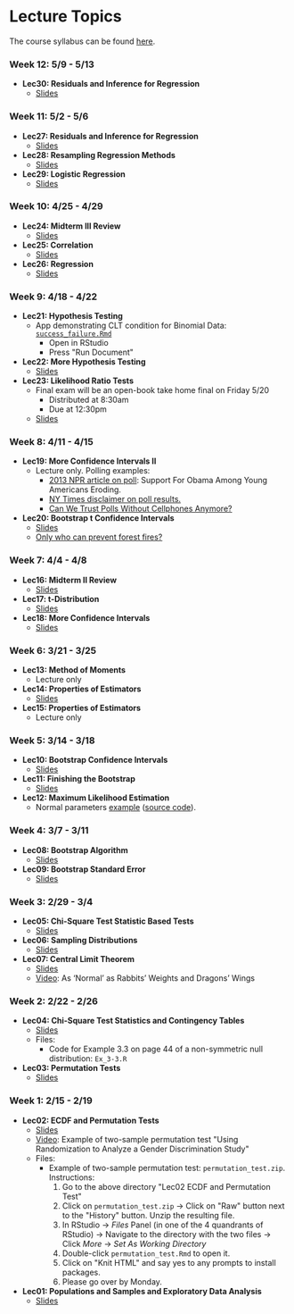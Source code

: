 # Lecture Topics

The course syllabus can be found [here](http://rudeboybert.github.io/pages/teaching/courses/MATH311/2016-02.html).





### Week 12: 5/9 - 5/13

* **Lec30: Residuals and Inference for Regression**
    + <a href="http://htmlpreview.github.io/?https://raw.githubusercontent.com/Middlebury-Theory-of-Statistics/Topics/master/Lec30%20Bayesian%20Statistics/Lec30.html" target="_blank">Slides</a>
















### Week 11: 5/2 - 5/6

* **Lec27: Residuals and Inference for Regression**
    + <a href="http://htmlpreview.github.io/?https://raw.githubusercontent.com/Middlebury-Theory-of-Statistics/Topics/master/Lec27%20Residuals%20and%20Inference%20for%20Regression/Lec27.html" target="_blank">Slides</a>
* **Lec28: Resampling Regression Methods**
    + <a href="http://htmlpreview.github.io/?https://raw.githubusercontent.com/Middlebury-Theory-of-Statistics/Topics/master/Lec28%20Resampling%20Regression%20Methods/Lec28.html" target="_blank">Slides</a>
* **Lec29: Logistic Regression**
    + <a href="http://htmlpreview.github.io/?https://raw.githubusercontent.com/Middlebury-Theory-of-Statistics/Topics/master/Lec29%20Logistic%20Regression/Lec29.html" target="_blank">Slides</a>










### Week 10: 4/25 - 4/29

* **Lec24: Midterm III Review**
    + <a href="http://htmlpreview.github.io/?https://raw.githubusercontent.com/Middlebury-Theory-of-Statistics/Topics/master/Lec24%20Midterm%20III%20Review/Lec24.html" target="_blank">Slides</a>
* **Lec25: Correlation**
    + <a href="http://htmlpreview.github.io/?https://raw.githubusercontent.com/Middlebury-Theory-of-Statistics/Topics/master/Lec25%20Correlation/Lec25.html" target="_blank">Slides</a>
* **Lec26: Regression**
    + <a href="http://htmlpreview.github.io/?https://raw.githubusercontent.com/Middlebury-Theory-of-Statistics/Topics/master/Lec26%20Regression/Lec26.html" target="_blank">Slides</a>





### Week 9: 4/18 - 4/22

* **Lec21: Hypothesis Testing**
    + App demonstrating CLT condition for Binomial Data: [`success_failure.Rmd`](https://raw.githubusercontent.com/Middlebury-Theory-of-Statistics/Topics/master/Lec21%20Hypothesis%20Testing/success_failure.Rmd)
        + Open in RStudio
        + Press "Run Document"
* **Lec22: More Hypothesis Testing**
    + <a href="http://htmlpreview.github.io/?https://raw.githubusercontent.com/Middlebury-Theory-of-Statistics/Topics/master/Lec22%20More%20Hypothesis%20Testing/Lec22.html" target="_blank">Slides</a>
* **Lec23: Likelihood Ratio Tests**
    + Final exam will be an open-book take home final on Friday 5/20
        + Distributed at 8:30am
        + Due at 12:30pm
    + <a href="http://htmlpreview.github.io/?https://raw.githubusercontent.com/Middlebury-Theory-of-Statistics/Topics/master/Lec23%20Likelihood%20Ratio%20Test/Lec23.html" target="_blank">Slides</a>






### Week 8: 4/11 - 4/15

* **Lec19: More Confidence Intervals II**
    + Lecture only. Polling examples:
        + <a href="http://www.npr.org/sections/itsallpolitics/2013/12/04/248793753/poll-support-for-obama-among-young-americans-eroding" target="_blank">2013 NPR article on poll</a>: Support For Obama Among Young Americans Eroding.
        + <a href="http://www.nytimes.com/interactive/2016/04/05/us/elections/wisconsin-democratic-primary-exit-polls.html" target="_blank">NY Times disclaimer on poll results.</a>
        + <a href="http://www.huffingtonpost.com/brian-stryker/can-we-trust-polls-withou_b_4880127.html" target="_blank">Can We Trust Polls Without Cellphones Anymore?</a>
* **Lec20: Bootstrap t Confidence Intervals**
    + <a href="http://htmlpreview.github.io/?https://raw.githubusercontent.com/Middlebury-Theory-of-Statistics/Topics/master/Lec20%20Bootstrap%20t%20Confidence%20Intervals/Lec20.html" target="_blank">Slides</a>
    + <a href="https://www.youtube.com/watch?v=wX1x7pfH8fw" target="_blank">Only who can prevent forest fires?</a>






### Week 7: 4/4 - 4/8

* **Lec16: Midterm II Review**
    + <a href="http://htmlpreview.github.io/?https://raw.githubusercontent.com/Middlebury-Theory-of-Statistics/Topics/master/Lec16%20Midterm%20II%20Review/Lec16.html" target="_blank">Slides</a>
* **Lec17: t-Distribution**
    + <a href="http://htmlpreview.github.io/?https://raw.githubusercontent.com/Middlebury-Theory-of-Statistics/Topics/master/Lec17%20t-Distribution/Lec17.html" target="_blank">Slides</a>
* **Lec18: More Confidence Intervals**
    + <a href="http://htmlpreview.github.io/?https://raw.githubusercontent.com/Middlebury-Theory-of-Statistics/Topics/master/Lec18%20More%20Confidence%20Intervals/Lec18.html" target="_blank">Slides</a>
    
    



### Week 6: 3/21 - 3/25

* **Lec13: Method of Moments**
    + Lecture only
* **Lec14: Properties of Estimators**
    + <a href="http://htmlpreview.github.io/?https://raw.githubusercontent.com/Middlebury-Theory-of-Statistics/Topics/master/Lec14%20Properties%20of%20Estimators/Lec14.html" target="_blank">Slides</a>
* **Lec15: Properties of Estimators**
    + Lecture only





### Week 5: 3/14 - 3/18

* **Lec10: Bootstrap Confidence Intervals**
    + <a href="http://htmlpreview.github.io/?https://raw.githubusercontent.com/Middlebury-Theory-of-Statistics/Topics/master/Lec10%20Bootstrap%20Confidence%20Intervals/Lec10.html" target="_blank">Slides</a>
* **Lec11: Finishing the Bootstrap**
    + <a href="http://htmlpreview.github.io/?https://raw.githubusercontent.com/Middlebury-Theory-of-Statistics/Topics/master/Lec11%20Finishing%20the%20Bootstrap/Lec11.html" target="_blank">Slides</a>
* **Lec12: Maximum Likelihood Estimation**
    + Normal parameters <a href="http://rpubs.com/rudeboybert/MATH311_Lec12" target="_blank">example</a> (<a href="https://raw.githubusercontent.com/Middlebury-Theory-of-Statistics/Topics/master/Lec12%20Maximum%20Likelihood/Lec12.Rmd" target="_blank">source code</a>).





### Week 4: 3/7 - 3/11

* **Lec08: Bootstrap Algorithm**
    + <a href="http://htmlpreview.github.io/?https://raw.githubusercontent.com/Middlebury-Theory-of-Statistics/Topics/master/Lec08%20Bootstrap%20Algorithm/Lec08.html" target="_blank">Slides</a>
* **Lec09: Bootstrap Standard Error**
    + <a href="http://htmlpreview.github.io/?https://raw.githubusercontent.com/Middlebury-Theory-of-Statistics/Topics/master/Lec09%20Bootstrap%20SE/Lec09.html" target="_blank">Slides</a>





### Week 3: 2/29 - 3/4

* **Lec05: Chi-Square Test Statistic Based Tests**
    + <a href="http://htmlpreview.github.io/?https://raw.githubusercontent.com/Middlebury-Theory-of-Statistics/Topics/master/Lec05%20Chi-Square%20Test%20Statistic%20Based%20Tests/Lec05.html#1" target="_blank">Slides</a>
* **Lec06: Sampling Distributions**
    + <a href="http://htmlpreview.github.io/?https://raw.githubusercontent.com/Middlebury-Theory-of-Statistics/Topics/master/Lec06%20Sampling%20Distributions/Lec06.html" target="_blank">Slides</a>
* **Lec07: Central Limit Theorem**
    + <a href="http://rpubs.com/rudeboybert/MATH311_Lec07" target="_blank">Slides</a>
    + <a href="http://www.nytimes.com/2013/09/24/science/as-normal-as-rabbits-weights-and-dragons-wings.html" target="_blank">Video</a>: As ‘Normal’ as Rabbits’ Weights and Dragons’ Wings





### Week 2: 2/22 - 2/26

* **Lec04: Chi-Square Test Statistics and Contingency Tables**
    + <a href="http://htmlpreview.github.io/?https://raw.githubusercontent.com/Middlebury-Theory-of-Statistics/Topics/master/Lec04%20Contingency%20Tables/Lec04.html#1" target="_blank">Slides</a>
    + Files:
        * Code for Example 3.3 on page 44 of a non-symmetric null distribution: `Ex_3-3.R`
* **Lec03: Permutation Tests**
    + <a href="http://htmlpreview.github.io/?https://raw.githubusercontent.com/Middlebury-Theory-of-Statistics/Topics/master/Lec03%20Permutation%20Test/Lec03.html" target="_blank">Slides</a>





### Week 1: 2/15 - 2/19

* **Lec02: ECDF and Permutation Tests**
    + <a href="http://htmlpreview.github.io/?https://raw.githubusercontent.com/Middlebury-Theory-of-Statistics/Topics/master/Lec02%20ECDF%20and%20Permutation%20Test/Lec02.html" target="_blank">Slides</a>
    + <a href="https://www.youtube.com/watch?v=2pHhjx9hyM4" target="_blank">Video</a>: Example of two-sample permutation test "Using Randomization to Analyze a Gender Discrimination Study"
    + Files:
        * Example of two-sample permutation test: `permutation_test.zip`. Instructions:
            1. Go to the above directory "Lec02 ECDF and Permutation Test"
            1. Click on `permutation_test.zip` -> Click on "Raw" button next to the "History" button. Unzip the resulting file.
            1. In RStudio -> *Files* Panel (in one of the 4 quandrants of RStudio) -> Navigate to the directory with the two files -> Click *More* -> *Set As Working Directory*
            1. Double-click `permutation_test.Rmd` to open it.
            1. Click on "Knit HTML" and say yes to any prompts to install packages.
            1. Please go over by Monday.
* **Lec01: Populations and Samples and Exploratory Data Analysis**
    + <a href="http://htmlpreview.github.io/?https://raw.githubusercontent.com/Middlebury-Theory-of-Statistics/Topics/master/Lec01%20Populations%20%26%20Samples%20and%20EDA/Lec01.html" target="_blank">Slides</a>

